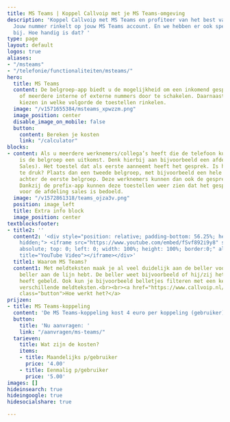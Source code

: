 ```yaml
---
title: MS Teams | Koppel Callvoip met je MS Teams-omgeving
description: 'Koppel Callvoip met MS Teams en profiteer van het best van twee werelden!
  Jouw nummer rinkelt op jouw MS Teams account. En we hebben er ook speciale MS Team-toestellen
  bij. Hoe handig is dat? '
type: page
layout: default
logos: true
aliases:
- "/msteams"
- "/telefonie/functionaliteiten/msteams/"
hero:
  title: MS Teams
  content: De belgroep-app biedt u de mogelijkheid om een inkomend gesprek naar één
    of meerdere interne of externe nummers door te schakelen. Daarnaast kunt u ervoor
    kiezen in welke volgorde de toestellen rinkelen.
  image: "/v1571655384/msteams_xpwzzm.png"
  image_position: center
  disable_image_on_mobile: false
  button:
    content: Bereken je kosten
    link: "/calculator"
blocks:
- content: Als u meerdere werknemers/collega’s heeft die de telefoon kunnen opnemen
    is de belgroep een uitkomst. Denk hierbij aan bijvoorbeeld een afdeling (bijv.
    Sales). Het toestel dat als eerste aanneemt heeft het gesprek. Is het soms inkomend
    te druk? Plaats dan een tweede belgroep, met bijvoorbeeld een hele andere afdeling,
    achter de eerste belgroep. Deze werknemers kunnen dan ook de gesprekken opnemen.
    Dankzij de prefix-app kunnen deze toestellen weer zien dat het gesprek eigenlijk
    voor de afdeling sales is bedoeld.
  image: "/v1572861318/teams_ojza3v.png"
  position: image_left
  title: Extra info block
  image_position: center
textblocksfooter:
- title2: ''
  content2: '<div style="position: relative; padding-bottom: 56.25%; height: 0; overflow:
    hidden;"> <iframe src="https://www.youtube.com/embed/fSvf892i9y8" style="position:
    absolute; top: 0; left: 0; width: 100%; height: 100%; border:0;" allowfullscreen
    title="YouTube Video"></iframe></div>'
  title1: Waarom MS Teams?
  content1: Met meldteksten maak je al veel duidelijk aan de beller voordat je de
    beller aan de lijn hebt. De beller weet bijvoorbeeld of hij/zij het juiste nummer
    heeft gebeld. Ook kun je bijvoorbeeld belletjes filteren met een keuzemenu i.c.m.
    verschillende meldteksten.<br><br><a href="https://www.callvoip.nl/ondersteuning/integraties/handleiding-ms-teams/"
    class="button">Hoe werkt het?</a>
prijzen:
- title: MS Teams-koppeling
  content: 'De MS Teams-koppeling kost 4 euro per koppeling (gebruiker) per maand. '
  button:
    title: 'Nu aanvragen: '
    link: "/aanvragen/ms-teams/"
  tarieven:
    title: Wat zijn de kosten?
    items:
    - title: Maandelijks p/gebruiker
      price: '4.00'
    - title: Eenmalig p/gebruiker
      price: '5.00'
images: []
hideinsearch: true
hideingoogle: true
hidesocialshare: true

---
```

